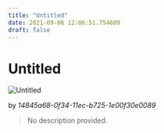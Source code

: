 ```yaml
---
title: "Untitled"
date: 2021-09-06 12:06:51.754609
draft: false
---
```


# Untitled

![Untitled](../images/d45b2222-0f34-11ec-b115-1e00f30e0089.png)

by *14845a68-0f34-11ec-b725-1e00f30e0089*



> No description provided.